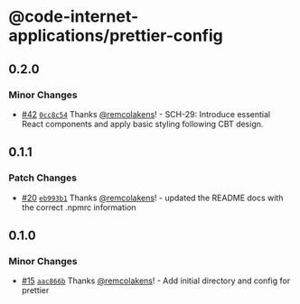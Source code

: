 # @code-internet-applications/prettier-config

## 0.2.0

### Minor Changes

- [#42](https://github.com/code-internet-applications/cbt-hydrogen/pull/42)
  [`0cc8c54`](https://github.com/code-internet-applications/cbt-hydrogen/commit/0cc8c54ae980b2d14650f6f179090828ecd7876a)
  Thanks [@remcolakens](https://github.com/remcolakens)! - SCH-29: Introduce
  essential React components and apply basic styling following CBT design.

## 0.1.1

### Patch Changes

- [#20](https://github.com/code-internet-applications/cbt-hydrogen/pull/20)
  [`eb993b1`](https://github.com/code-internet-applications/cbt-hydrogen/commit/eb993b116ef734fed100fcce9094eb9d7965d528)
  Thanks [@remcolakens](https://github.com/remcolakens)! - updated the README
  docs with the correct .npmrc information

## 0.1.0

### Minor Changes

- [#15](https://github.com/code-internet-applications/cbt-hydrogen/pull/15)
  [`aac866b`](https://github.com/code-internet-applications/cbt-hydrogen/commit/aac866b59bd48f4ea44b56eeea92d41c66e1fe35)
  Thanks [@remcolakens](https://github.com/remcolakens)! - Add initial directory
  and config for prettier
